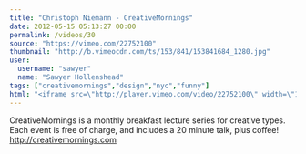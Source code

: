 ```yaml
---
title: "Christoph Niemann - CreativeMornings"
date: 2012-05-15 05:13:27 00:00
permalink: /videos/30
source: "https://vimeo.com/22752100"
thumbnail: "http://b.vimeocdn.com/ts/153/841/153841684_1280.jpg"
user:
  username: "sawyer"
  name: "Sawyer Hollenshead"
tags: ["creativemornings","design","nyc","funny"]
html: "<iframe src=\"http://player.vimeo.com/video/22752100\" width=\"1280\" height=\"720\" frameborder=\"0\" webkitAllowFullScreen mozallowfullscreen allowFullScreen></iframe>"
---
```


CreativeMornings is a monthly breakfast lecture series for creative types. Each event is free of charge, and includes a 20 minute talk, plus coffee! http://creativemornings.com